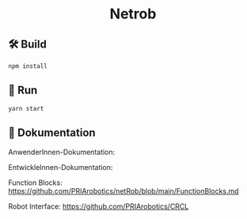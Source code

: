 <h1 align="center">
  <br>
  Netrob
  <br>
</h1>


## 🛠️ Build

```
npm install
```

## 🚀 Run
```
yarn start 
```

## 📖 Dokumentation

AnwenderInnen-Dokumentation:

EntwickleInnen-Dokumentation:

Function Blocks: https://github.com/PRIArobotics/netRob/blob/main/FunctionBlocks.md

Robot Interface: https://github.com/PRIArobotics/CRCL

